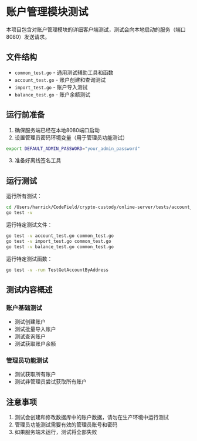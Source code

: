 # 账户管理模块测试

本项目包含对账户管理模块的详细客户端测试，测试会向本地启动的服务（端口8080）发送请求。

## 文件结构

- `common_test.go` - 通用测试辅助工具和函数
- `account_test.go` - 账户创建和查询测试
- `import_test.go` - 账户导入测试
- `balance_test.go` - 账户余额测试

## 运行前准备

1. 确保服务端已经在本地8080端口启动
2. 设置管理员密码环境变量（用于管理员功能测试）

```bash
export DEFAULT_ADMIN_PASSWORD="your_admin_password"
```

3. 准备好离线签名工具

## 运行测试

运行所有测试：

```bash
cd /Users/harrick/CodeField/crypto-custody/online-server/tests/account_test
go test -v
```

运行特定测试文件：

```bash
go test -v account_test.go common_test.go
go test -v import_test.go common_test.go
go test -v balance_test.go common_test.go
```

运行特定测试函数：

```bash
go test -v -run TestGetAccountByAddress
```

## 测试内容概述

### 账户基础测试
- 测试创建账户
- 测试批量导入账户
- 测试查询账户
- 测试获取账户余额

### 管理员功能测试
- 测试获取所有账户
- 测试非管理员尝试获取所有账户

## 注意事项

1. 测试会创建和修改数据库中的账户数据，请勿在生产环境中运行测试
2. 管理员功能测试需要有效的管理员账号和密码
3. 如果服务端未运行，测试将全部失败
